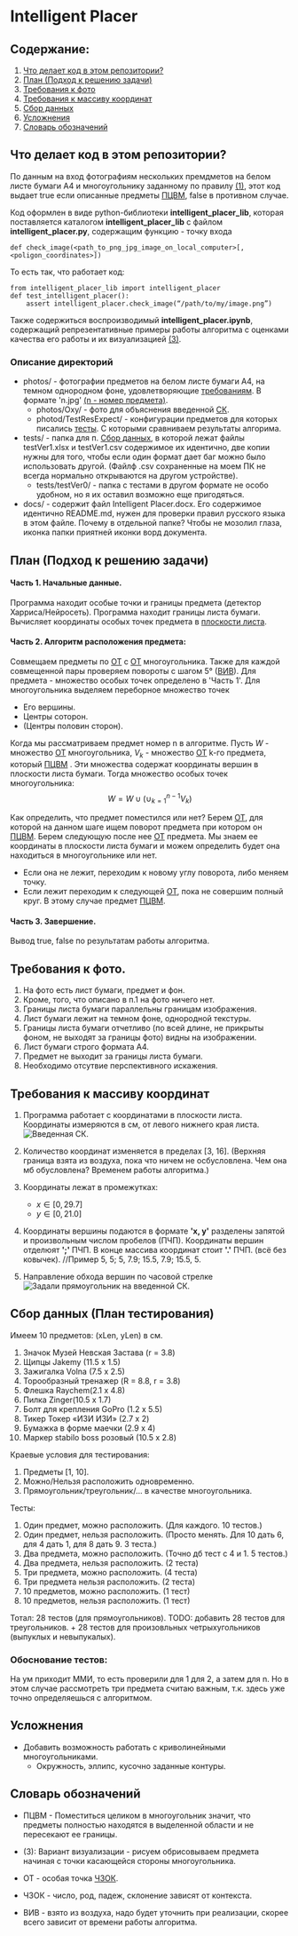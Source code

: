 # Intelligent Placer 

## Содержание:

1. [Что делает код в этом репозитории?](#pWhat)
2. [План (Подход к решению задачи)](#pPlan)
3. [Требования к фото](#pPhoto)
4. [Требования к массиву координат](#pCoor)
5. [Сбор данных](#pData)
6. [Усложнения](#pHard)
7. [Словарь обозначений](#pDict)


## Что делает код в этом репозитории? <a id ="pWhat"></a>

По данным на вход фотографиям нескольких премдметов на белом листе бумаги A4 и многоугольнику заданному по правилу [(1)](#pCoor), этот код выдает true если описанные предметы [ПЦВМ](#PCVM), false в противном случае.

Код оформлен в виде python-библиотеки __intelligent_placer_lib__, которая поставляется каталогом __intelligent_placer_lib__ с файлом __intelligent_placer.py__, содержащим функцию - точку входа

```
def check_image(<path_to_png_jpg_image_on_local_computer>[, <poligon_coordinates>])
```

То есть так, что работает код:
```
from intelligent_placer_lib import intelligent_placer
def test_intelligent_placer():
	assert intelligent_placer.check_image(“/path/to/my/image.png”)
```

Также содержиться воспроизводимый __intelligent_placer.ipynb__, содержащий репрезентативные примеры работы алгоритма с оценками качества его работы и их визуализацией [(3)](#3).

### Описание директорий 
* photos/ - фотографии предметов на белом листе бумаги A4, на темном однородном фоне, удовлетворяющие [требованиям](#pPhoto). В формате 'n.jpg' [(n - номер предмета)](#pData).
    * photos/Oxy/ - фото для объяснения введенной [СК](#pCoor). 
    * photod/TestResExpect/ - конфигурации предметов для которых писались 
    [тесты](#pData). С которыми сравниваем результаты алгорима.
* tests/ - папка для п. [Сбор данных](#pData), в которой лежат файлы testVer1.xlsx и testVer1.csv содержимое их идентично, две копии нужны для того, чтобы если один формат дает баг можно было использовать другой. (Файлф .csv сохраненные на моем ПК не всегда нормально открываются на другом устройстве).
    * tests/testVer0/ - папка с тестами в другом формате не особо удобном, но я их оставил возможно еще пригодяться.
* docs/ - содержит файл Intelligent Placer.docx. Его содержимое идентично README.md, нужен для проверки правил русского языка в этом файле. Почему в отдельной папке? Чтобы не мозолил глаза, иконка папки приятней иконки ворд документа.

## План (Подход к решению задачи) <a id ="pPlan"></a>
#### Часть 1. Начальные данные. 
Программа находит особые точки и границы предмета (детектор Харриса/Нейросеть). Программа находит границы листа бумаги. Вычисляет координаты особых точек предмета в [плоскости листа](#pCoor).

#### Часть 2. Алгоритм расположения предмета:
Совмещаем предметы по [ОТ](#OT) с [ОТ](#OT) многоугольника. Также для каждой совмещенной пары проверяем повороты с шагом 5° ([ВИВ](#VIV)).
Для предмета - множество особых точек определено в 'Часть 1'.
Для многоугольника выделяем переборное множество точек
* Его вершины.
* Центры соторон.
* (Центры половин сторон). 

Когда мы рассматриваем предмет номер n в алгоритме.
Пусть $W$ - множество [ОТ](#OT) многоугольника, 
$V_k$ -  множество [ОТ](#OT) k-го предмета, который [ПЦВМ](#PCVM) .
Эти множества содержат координаты вершин в плоскости листа бумаги. 
Тогда множество особых точек многоугольника:
$$ W = W \cup \left(\cup_{k=1}^{n - 1} V_k \right)$$

Как определить, что предмет поместился или нет?
Берем [ОТ](#OT), для которой на данном шаге ищем поворот предмета при котором он [ПЦВМ](#PCVM). Берем следующую после нее [ОТ](#OT) предмета. Мы знаем ее координаты в плоскости листа бумаги и можем определить будет она находиться в многоугольнике или нет. 
* Если она не лежит, переходим к новому углу поворота, либо меняем точку.
* Если лежит переходим к следующей [ОТ](#OT), пока не совершим полный круг. В этому случае предмет [ПЦВМ](#PCVM).

#### Часть 3. Завершение.
Вывод true, false по результатам работы алгоритма.

## Требования к фото. <a id ="pPhoto"></a>

1. На фото есть лист бумаги, предмет и фон.
2. Кроме, того, что описано в п.1 на фото ничего нет.
3. Границы листа бумаги параллельны границам изображения.
4. Лист бумаги лежит на темном фоне, однородной текстуры.
5. Границы листа бумаги отчетливо (по всей длине, не прикрыты фоном, не выходят за границы фото) видны на изображении.
6. Лист бумаги строго формата A4.
7. Предмет не выходит за границы листа бумаги.
8. Необходимо отсутвие перспективного искажения.

## Требования к массиву координат <a id ="pCoor"> </a>


1. Программа работает с координатами в плоскости листа. Координаты измеряются в см, от левого нижнего края листа.
![Введенная СК.](/photos/Oxy/emptyOxy.jpg)

2. Количество координат изменяется в пределах [3, 16]. (Верхняя граница взята из воздуха, пока что ничем не осбусловлена. Чем она мб обусловлена? Временем работы алгоритма.)

3. Координаты лежат в промежутках:
    * $x \in [0, 29.7]$
    * $y \in [0, 21.0]$

4. Координаты вершины подаются в формате __'x, y'__ разделены запятой и произвольным числом пробелов (ПЧП). Координаты вершин отделюят __';'__ ПЧП. В конце массива координат стоит __'.'__ ПЧП. (всё без ковычек).
//Пример
5, 5; 5, 7.9; 15.5, 7.9; 15.5, 5. 

5. Направление обхода вершин по часовой стрелке
![Задали прямоугольник на введенной СК.](/photos/Oxy/example.jpg)


## Сбор данных (План тестирования) <a id ="pData"></a>

Имеем 10 предметов: (xLen, yLen) в см.
<ol>
 <li>Значок Музей Невская Застава (r = 3.8)</li>
 <li>Щипцы Jakemy (11.5 x 1.5)</li>
 <li>Зажигалка Volna (7.5 x 2.5)</li>
 <li>Торообразный тренажер (R = 8.8, r = 3.8)</li>
 <li>Флешка Raychem(2.1 x 4.8)</li>
 <li>Пилка Zinger(10.5 x 1.7)</li>
 <li>Болт для крепления GoPro (1.2 x 5.5)</li>
 <li>Тикер Токер «ИЗИ ИЗИ» (2.7 x 2)</li>
 <li>Бумажка в форме маечки (2.9 x 4)</li>
 <li>Маркер stabilo boss розовый (10.5 x 2.8)</li>
</ol> 

Краевые условия для тестирования:
<ol>
 <li>Предметы [1, 10].</li>
 <li>Можно/Нельзя расположить одновременно.</li>
 <li>Прямоугольник/треугольник/... в качестве многоугольника.</li>
</ol>

Тесты: 
<ol>
 <li>Один предмет, можно расположить. (Для каждого. 10 тестов.)</li>
 <li>Один предмет, нельзя расположить. 
 (Просто менять. Для 10 дать 6, для 4 дать 1, для 8 дать 9. 3 теста.)</li>
 <li>Два предмета, можно расположить. 
 (Точно дб тест с 4 и 1. 5 тестов.)</li>
 <li>Два предмета, нельзя расположить. (2 теста)</li>
 <li>Три предмета, можно расположить. (4 теста)</li>
 <li>Три предмета нельзя расположить. (2 теста)</li>
 <li>10 предметов, можно расположить. (1 тест)</li>
 <li>10 предметов, нельзя расположить. (1 тест)</li>
</ol>

Тотал: 28 тестов (для прямоугольников).
TODO: добавить 28 тестов для треугольников. + 28 тестов для произовльных четрыхугольников (выпуклых и невыпукалых).

### Обоснование тестов:

На ум приходит ММИ, то есть проверили для 1 для 2, а затем для n. 
Но в этом случае рассмотреть три предмета считаю важным, 
т.к. здесь уже точно определяешься с алгоритмом.

## Усложнения <a id ="pHard"></a>
* Добавить возможность работать с криволинейными многоугольниками.
    * Окружность, эллипс, кусочно заданные контуры.

## Словарь обозначений <a id ="pDict"></a>
* <a id ="PCVM"> </a>ПЦВМ - Поместиться целиком в многоугольник значит, что предметы полностью находятся в выделенной области и не пересекают ее границы.

* <a id ="3"> </a>(3): Вариант визуализации - рисуем обрисовываем предмета начиная с точки касающейся стороны многоугольника.

* <a id ="OT"> </a>ОТ - особая точка [ЧЗОК](#ЧЗОК).

* <a id ="43OK"> </a>ЧЗОК - число, род, падеж, склонение зависят от контекста.

* <a id ="VIV"> </a> ВИВ - взято из воздуха, надо будет уточнить при реализации, скорее всего зависит от времени работы алгоритма.